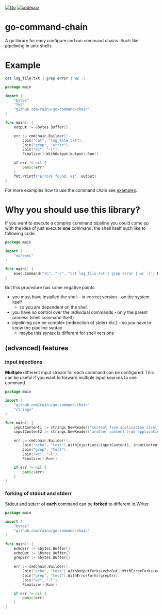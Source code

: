 [![Go](https://github.com/rainu/go-command-chain/actions/workflows/build.yml/badge.svg)](https://github.com/rainu/go-command-chain/actions/workflows/build.yml)
[![codecov](https://codecov.io/gh/rainu/go-command-chain/branch/main/graph/badge.svg)](https://codecov.io/gh/rainu/go-command-chain)

# go-command-chain
A go library for easy configure and run command chains. Such like pipelining in unix shells.

# Example
```sh
cat log_file.txt | grep error | wc -l
```

```go
package main

import (
	"bytes"
	"fmt"
	"github.com/rainu/go-command-chain"
)

func main() {
	output := &bytes.Buffer{}

	err := cmdchain.Builder().
		Join("cat", "log_file.txt").
		Join("grep", "error").
		Join("wc", "-l").
		Finalize().WithOutput(output).Run()

	if err != nil {
		panic(err)
	}
	fmt.Printf("Errors found: %s", output)
}
```

For more examples how to use the command chain see [examples](example_test.go).

# Why you should use this library?

If you want to execute a complex command pipeline you could come up with the idea of just execute **one** command: the
shell itself such like to following code:

```go
package main

import (
	"os/exec"
)

func main() {
	exec.Command("sh", "-c", "cat log_file.txt | grep error | wc -l").Run()
}
```

But this procedure has some negative points:
* you must have installed the shell - in correct version - on the system itself
    * so you are dependent on the shell
* you have no control over the individual commands - only the parent process (shell command itself)
* pipelining can be complex (redirection of stderr etc.) - so you have to know the pipeline syntax
    * maybe this syntax is different for shell versions

## (advanced) features

### input injections
**Multiple** different input stream for each command can be configured. This can be useful if you want to 
forward multiple input sources to one command.

```go
package main

import (
	"github.com/rainu/go-command-chain"
	"strings"
)

func main() {
	inputContent1 := strings.NewReader("content from application itself\n")
	inputContent2 := strings.NewReader("another content from application itself\n")

	err := cmdchain.Builder().
		Join("echo", "test").WithInjections(inputContent1, inputContent2).
		Join("grep", "test").
		Join("wc", "-l").
		Finalize().Run()

	if err != nil {
		panic(err)
	}
}
```

### forking of stdout and stderr

Stdout and stderr of **each** command can be **forked** to different io.Writer.

```go
package main

import (
	"bytes"
	"github.com/rainu/go-command-chain"
)

func main() {
	echoErr := &bytes.Buffer{}
	echoOut := &bytes.Buffer{}
	grepErr := &bytes.Buffer{}
	
	err := cmdchain.Builder().
		Join("echo", "test").WithOutputForks(echoOut).WithErrorForks(echoErr).
		Join("grep", "test").WithErrorForks(grepErr).
		Join("wc", "-l").
		Finalize().Run()

	if err != nil {
		panic(err)
	}
}
```
